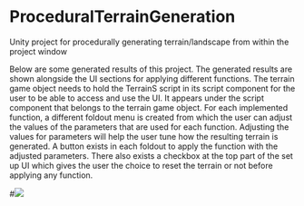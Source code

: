 # ProceduralTerrainGeneration
Unity project for procedurally generating terrain/landscape from within the project window

Below are some generated results of this project. The generated results are shown alongside the UI sections for applying different functions. The terrain game object needs to hold the TerrainS script in its script component for the user to be able to access and use the UI. It appears under the script component that belongs to the terrain game object. For each implemented function, a different foldout menu is created from which the user can adjust the values of the parameters that are used for each function. Adjusting the values for parameters will help the user tune how the resulting terrain is generated. A button exists in each foldout to apply the function with the adjusted parameters. There also exists a checkbox at the top part of the set up UI which gives the user the choice to reset the terrain or not before applying any function.

#![](images/scGameplayB.png)
